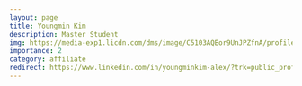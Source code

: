 ```yaml
---
layout: page
title: Youngmin Kim
description: Master Student
img: https://media-exp1.licdn.com/dms/image/C5103AQEor9UnJPZfnA/profile-displayphoto-shrink_200_200/0/1551593489868?e=1642032000&v=beta&t=pIxKdup_jh1OCMsT8R9wy6yVYN9vo-lbYYXNe8Bxy0U
importance: 2
category: affiliate
redirect: https://www.linkedin.com/in/youngminkim-alex/?trk=public_profile_browsemap
---
```

